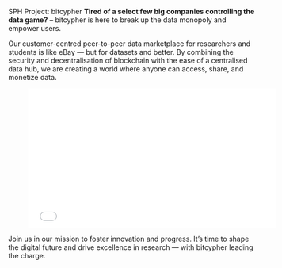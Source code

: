 SPH Project: bitcypher
__Tired of a select few big companies controlling the data game?__ – bitcypher is here to break up the data monopoly and empower users. 

Our customer-centred peer-to-peer data marketplace for researchers and students is like eBay — but for datasets and better. By combining the security and decentralisation of blockchain with the ease of a centralised data hub, we are creating a world where anyone can access, share, and monetize data. 

<figure><iframe frameborder="0" src="//www.youtube.com/embed/H_VTTNDpKo4" style="width:500px;height:281px;"></iframe></figure>

  
Join us in our mission to foster innovation and progress. It’s time to shape the digital future and drive excellence in research — with bitcypher leading the charge.
